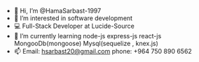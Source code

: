 - 👋 Hi, I’m @HamaSarbast-1997
- 👀 I’m interested in software development
- 💻 Full-Stack Developer at Lucide-Source
- 🌱 I’m currently learning node-js express-js react-js MongooDb(mongoose) Mysql(sequelize , knex.js)
- 📫 Email: hsarbast20@gmail.com  phone: +964 750 890 6562 

<!---
HamaSarbast-1997/HamaSarbast-1997 is a ✨ special ✨ repository because its `README.md` (this file) appears on your GitHub profile.
You can click the Preview link to take a look at your changes.
--->

